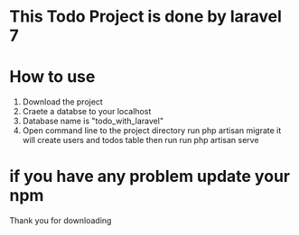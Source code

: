 # This Todo Project is done by laravel 7

# How to use 
1. Download the project 
2. Craete a databse to your localhost 
3. Database name is "todo_with_laravel"
4. Open command line to the project directory 
run php artisan migrate
it will create users and todos table
then run 
run php artisan serve


# if you have any problem update your npm

Thank you for downloading 

